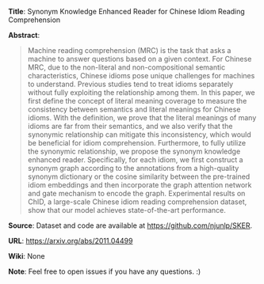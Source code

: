 **Title**: Synonym Knowledge Enhanced Reader for Chinese Idiom Reading Comprehension

**Abstract**:
> Machine reading comprehension (MRC) is the task that asks a machine to answer questions based on a given context. 
> For Chinese MRC, due to the non-literal and non-compositional semantic characteristics, Chinese idioms pose unique
> challenges for machines to understand. Previous studies tend to treat idioms separately without fully exploiting
> the relationship among them. In this paper, we first define the concept of literal meaning coverage to measure the
> consistency between semantics and literal meanings for Chinese idioms. With the definition, we prove that the literal
> meanings of many idioms are far from their semantics, and we also verify that the synonymic relationship can mitigate
> this inconsistency, which would be beneficial for idiom comprehension. Furthermore, to fully utilize the synonymic
> relationship, we propose the synonym knowledge enhanced reader. Specifically, for each idiom, we first construct
> a synonym graph according to the annotations from a high-quality synonym dictionary or the cosine similarity between
> the pre-trained idiom embeddings and then incorporate the graph attention network and gate mechanism to encode the
> graph. Experimental results on ChID, a large-scale Chinese idiom reading comprehension dataset, show that our model
> achieves state-of-the-art performance.

**Source**: Dataset and code are available at https://github.com/njunlp/SKER.

**URL**: https://arxiv.org/abs/2011.04499

**Wiki**: None

**Note**: Feel free to open issues if you have any questions. :)
